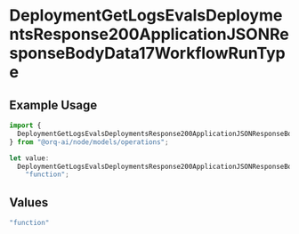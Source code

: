 # DeploymentGetLogsEvalsDeploymentsResponse200ApplicationJSONResponseBodyData17WorkflowRunType

## Example Usage

```typescript
import {
  DeploymentGetLogsEvalsDeploymentsResponse200ApplicationJSONResponseBodyData17WorkflowRunType,
} from "@orq-ai/node/models/operations";

let value:
  DeploymentGetLogsEvalsDeploymentsResponse200ApplicationJSONResponseBodyData17WorkflowRunType =
    "function";
```

## Values

```typescript
"function"
```